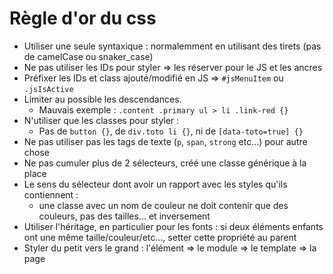 Règle d'or du css
=================

* Utiliser une seule syntaxique : normalemment en utilisant des tirets (pas de camelCase ou snaker_case)
* Ne pas utiliser les IDs pour styler => les réserver pour le JS et les ancres
* Préfixer les IDs et class ajouté/modifié en JS => `#jsMenuItem` ou `.jsIsActive`
* Limiter au possible les descendances. 
  * Mauvais exemple : `.content .primary ul > li .link-red {}`
* N'utiliser que les classes pour styler : 
  * Pas de `button {}`, de `div.toto li {}`, ni de `[data-toto=true] {}`
* Ne pas utiliser pas les tags de texte (`p`, `span`, `strong` etc...) pour autre chose
* Ne pas cumuler plus de 2 sélecteurs, créé une classe générique à la place
* Le sens du sélecteur dont avoir un rapport avec les styles qu'ils contiennent : 
  * une classe avec un nom de couleur ne doit contenir que des couleurs, pas des tailles... et inversement
* Utiliser l'héritage, en particulier pour les fonts : si deux éléments enfants ont une même taille/couleur/etc..., setter cette propriété au parent
* Styler du petit vers le grand : l'élément => le module => le template => la page
